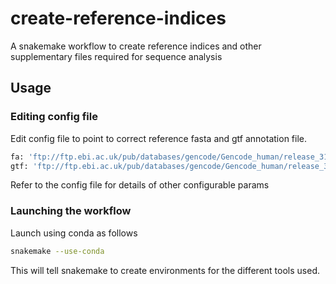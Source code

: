 # create-reference-indices

A snakemake workflow to create reference indices and other supplementary files required for sequence analysis

## Usage

### Editing config file

Edit config file to point to correct reference fasta and gtf annotation file.

```bash
fa: 'ftp://ftp.ebi.ac.uk/pub/databases/gencode/Gencode_human/release_31/GRCh37_mapping/GRCh37.primary_assembly.genome.fa.gz'
gtf: 'ftp://ftp.ebi.ac.uk/pub/databases/gencode/Gencode_human/release_31/GRCh37_mapping/gencode.v31lift37.annotation.gtf.gz'
```
Refer to the config file for details of other configurable params

### Launching the workflow

Launch using conda as follows
```bash
snakemake --use-conda
```
This will tell snakemake to create environments for the different tools used.

